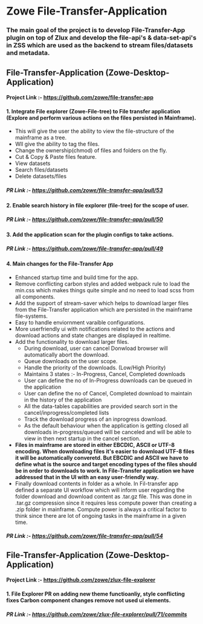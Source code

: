 # Zowe File-Transfer-Application

### The main goal of the project is to develop File-Transfer-App plugin on top of Zlux and develop the file-api's & data-set-api's in ZSS which are used as the backend to stream files/datasets and metadata.

## File-Transfer-Application (Zowe-Desktop-Application)
#### Project Link :- https://github.com/zowe/file-transfer-app

#### 1. Integrate File explorer (Zowe-File-tree) to File transfer application (Explore and perform various actions on the files persisted in Mainframe).
  * This will give the user the ability to view the file-structure of the mainframe as a tree. 
  * Wll give the ability to tag the files.
  * Change the ownership(chmod) of files and folders on the fly.
  * Cut & Copy & Paste files feature.
  * View datasets
  * Search files/datasets
  * Delete datasets/files
  
##### PR Link :- https://github.com/zowe/file-transfer-app/pull/53

#### 2. Enable search history in file explorer (file-tree) for the scope of user.
##### PR Link :- https://github.com/zowe/file-transfer-app/pull/50

#### 3. Add the application scan for the plugin configs to take actions.
##### PR Link :- https://github.com/zowe/file-transfer-app/pull/49

#### 4. Main changes for the File-Transfer App
  * Enhanced startup time and build time for the app.
  * Remove conflicting carbon styles and added webpack rule to load the min.css which makes things quite simple and no need to load scss from all components.
  * Add the support of stream-saver which helps to download larger files from the File-Transfer application which are persisted in the mainframe file-systems.
  * Easy to handle enviornment varaible configurations.
  * More userfriendly ui with notifications related to the actions and download actions and state changes are displayed in realtime.
  * Add the functionality to download larger files. 
      - During download, user can cancel Donwload browser will automatically abort the download.
      - Queue downloads on the user scope.
      - Handle the priority of the downloads. (Low/High Priority) 
      - Maintains 3 states :- In-Progress, Cancel, Completed downloads 
      - User can define the no of In-Progress downloads can be queued in the application
      - User can define the no of Cancel, Completed download to maintain in the history of the application
      - All the data-tables capabilities are provided search sort in the cancel/inprogress/completed lists
      - Track the download progress of an inprogress download.
      - As the default behaviour when the application is getting closed all downloads in-progress/queued will be canceled and will be able to view in then next startup in the cancel section.
   * <b> Files in mainframe are stored in either EBCDIC, ASCII or UTF-8 encoding.  When downloading files it's easier to download UTF-8 files it will be automatically converetd. But EBCDIC and ASCII we have to define what is the source and target encoding types of the files should be in order to downloads to work.
In File-Transfer application we have addressed that in the UI with an easy user-friendly way.</b>
   * Finally download contents in folder as a whole. In Fil-transfer app defined a separate UI workflow which will  inform user regarding the folder download and download content as .tar.gz file. This was done in .tar.gz compression since it requires less compute power than creating a .zip folder in mainframe. Compute power is always a critical factor to think since there are lot of ongoing tasks in the mainframe in a given time.
##### PR Link :- https://github.com/zowe/file-transfer-app/pull/54


## File-Transfer-Application (Zowe-Desktop-Application)
#### Project Link :- https://github.com/zowe/zlux-file-explorer

#### 1. File Explorer PR on adding new theme functioanliy, style conflicting fixes Carbon component changes remove not used ui elements. 
##### PR Link :- https://github.com/zowe/zlux-file-explorer/pull/71/commits

